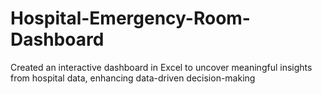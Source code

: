 # Hospital-Emergency-Room-Dashboard
Created an interactive dashboard in Excel to uncover meaningful insights from hospital data, enhancing data-driven decision-making
